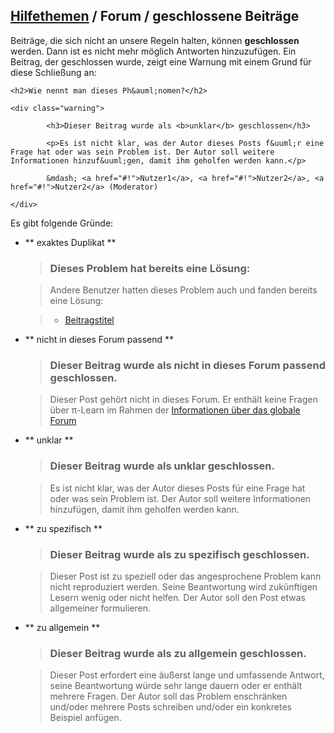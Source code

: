 ## [Hilfethemen](/help) / Forum / geschlossene Beitr&auml;ge

Beitr&auml;ge, die sich nicht an unsere Regeln halten, k&ouml;nnen **geschlossen** werden. Dann ist es nicht mehr m&ouml;glich Antworten hinzuzuf&uuml;gen. Ein Beitrag, der geschlossen wurde, zeigt eine Warnung mit einem Grund f&uuml;r diese Schlie&szlig;ung an:

<div class="fakepic">
	<h2>Wie nennt man dieses Ph&auml;nomen?</h2>
	<div class="warning">
			<h3>Dieser Beitrag wurde als <b>unklar</b> geschlossen</h3>
			<p>Es ist nicht klar, was der Autor dieses Posts f&uuml;r eine Frage hat oder was sein Problem ist. Der Autor soll weitere Informationen hinzuf&uuml;gen, damit ihm geholfen werden kann.</p>
			&mdash; <a href="#!">Nutzer1</a>, <a href="#!">Nutzer2</a>, <a href="#!">Nutzer2</a> (Moderator)
	</div>
</div>

Es gibt folgende Gr&uuml;nde:

- ** exaktes Duplikat **
  > ### Dieses Problem hat bereits eine L&ouml;sung:
  > Andere Benutzer hatten dieses Problem auch und fanden bereits eine L&ouml;sung:
  > 
  > - [Beitragstitel](#!)
- ** nicht in dieses Forum passend ** 
  > ### Dieser Beitrag wurde als **nicht in dieses Forum passend** geschlossen.
  > Dieser Post geh&ouml;rt nicht in dieses Forum. Er enth&auml;lt keine Fragen &uuml;ber &pi;-Learn im Rahmen der [Informationen &uuml;ber das globale Forum](/help/forum/global)
- ** unklar **  
  > ### Dieser Beitrag wurde als **unklar** geschlossen.
  > Es ist nicht klar, was der Autor dieses Posts f&uuml;r eine Frage hat oder was sein Problem ist. Der Autor soll weitere Informationen hinzuf&uuml;gen, damit ihm geholfen werden kann.
- ** zu spezifisch **  
  > ### Dieser Beitrag wurde als **zu spezifisch** geschlossen.
  > Dieser Post ist zu speziell oder das angesprochene Problem kann nicht reproduziert werden. Seine Beantwortung wird zuk&uuml;nftigen Lesern wenig oder nicht helfen. Der Autor soll den Post etwas allgemeiner formulieren.
- ** zu allgemein **  
  > ### Dieser Beitrag wurde als **zu allgemein** geschlossen.
  > Dieser Post erfordert eine &auml;u&szlig;erst lange und umfassende Antwort, seine Beantwortung w&uuml;rde sehr lange dauern oder er enth&auml;lt mehrere Fragen. Der Autor soll das Problem enschr&auml;nken und/oder mehrere Posts schreiben und/oder ein konkretes Beispiel anf&uuml;gen.